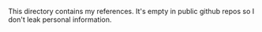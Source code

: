 This directory contains my references. It's empty in public github repos so I don't
leak personal information.
